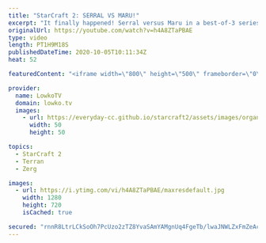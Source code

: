 ```yaml
---
title: "StarCraft 2: SERRAL VS MARU!"
excerpt: "It finally happened! Serral versus Maru in a best-of-3 series of StarCraft 2. These two have somehow managed to dodge each other in many tournaments, but today it's finally time to watch them face off against one another.  Lowko's Zerg vs Terran: https://youtu.be/-94UEY2W1oU  Become a YouTube member:"
originalUrl: https://youtube.com/watch?v=h4A8ZTaPBAE
type: video
length: PT1H9M18S
publishedDateTime: 2020-10-05T10:11:34Z
heat: 52

featuredContent: "<iframe width=\"800\" height=\"500\" frameborder=\"0\" src=\"https://www.youtube.com/embed/h4A8ZTaPBAE\" allow=\"accelerometer; autoplay; encrypted-media; gyroscope; picture-in-picture\" allowfullscreen></iframe>"

provider:
  name: LowkoTV
  domain: lowko.tv
  images:
    - url: https://everyday-cc.github.io/starcraft2/assets/images/organizations/lowko.tv-50x50.jpg
      width: 50
      height: 50

topics:
  - StarCraft 2
  - Terran
  - Zerg

images:
  - url: https://i.ytimg.com/vi/h4A8ZTaPBAE/maxresdefault.jpg
    width: 1280
    height: 720
    isCached: true

secured: "rnnR8LtrLCkSoOh7PcUzo2zTZ8YvaSAmYAMgnUq4FgeTb/lwaJNWLZxFmZeAcx/i+3hpZTuuCd9Q+TEvk7vj505Iz5XD4DCtSYSW2gJ8c/WjyG+EhzkNAAcrOaenJiS9uV8YVh8CUm5H3ICQU+9NuNOZJ2piDBqCMh1QxlRTx5KgvzFTiIoUojOTglYXyK0QZEYOU6TbMWsqH4BgO7t1Y7XYpBqb0izB3e2+fRDLmXocFjd8DqlCkkDhQRs8mwD+emn+RubYX/DBdoECqkdSEf5KgSRDEb/aAf8lZ71uorzTljd8mYO8wy3/D8Rc2F5hv4DwU0N2+kW3GjER1dFGwDHRoSs30tvhP/iTi5qiQZrDfHAZbkiGu4MW3ncBljJMNiBj4SXqPWJthJsFP+nSut6N///koAyQA2Lvm3SgROj6XOHK0Cndy6MFW+Z5T73Z;3CpboQ6OgqTLbMmBiqUzZw=="
---
```


